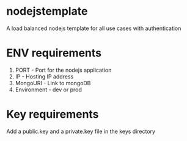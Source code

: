 # nodejstemplate
A load balanced nodejs template for all use cases with authentication


# ENV requirements
1. PORT - Port for the nodejs application
2. IP - Hosting IP address
3. MongoURI - Link to mongoDB
4. Environment - dev or prod

# Key requirements

Add a public.key and a private.key file in the keys directory